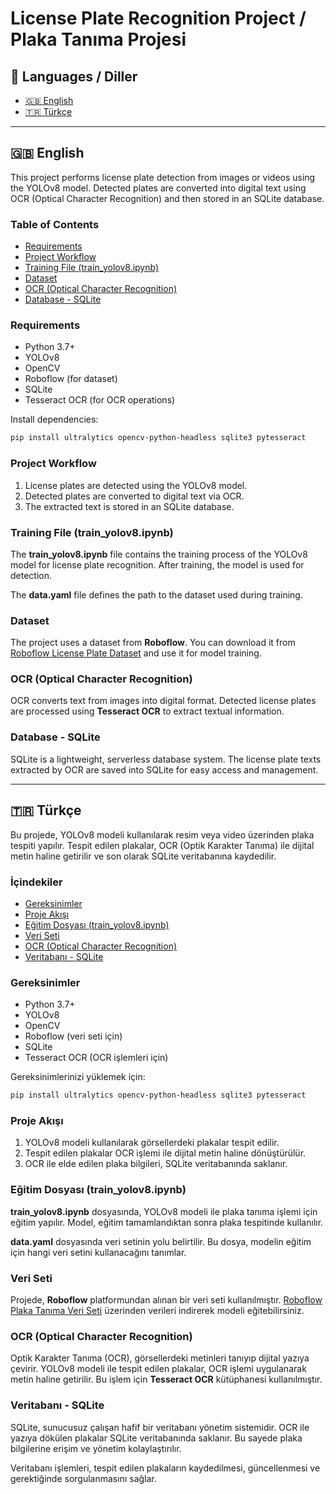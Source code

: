 
# License Plate Recognition Project / Plaka Tanıma Projesi

## 📌 Languages / Diller
- [🇬🇧 English](#english)
- [🇹🇷 Türkçe](#türkçe)

---

## 🇬🇧 English

This project performs license plate detection from images or videos using the YOLOv8 model. Detected plates are converted into digital text using OCR (Optical Character Recognition) and then stored in an SQLite database.

### Table of Contents

- [Requirements](#requirements)
- [Project Workflow](#project-workflow)
- [Training File (train_yolov8.ipynb)](#training-file-train_yolov8ipynb)
- [Dataset](#dataset)
- [OCR (Optical Character Recognition)](#ocr-optical-character-recognition)
- [Database - SQLite](#database---sqlite)

### Requirements

- Python 3.7+
- YOLOv8
- OpenCV
- Roboflow (for dataset)
- SQLite
- Tesseract OCR (for OCR operations)

Install dependencies:
```bash
pip install ultralytics opencv-python-headless sqlite3 pytesseract
```

### Project Workflow

1. License plates are detected using the YOLOv8 model.
2. Detected plates are converted to digital text via OCR.
3. The extracted text is stored in an SQLite database.

### Training File (train_yolov8.ipynb)

The **train_yolov8.ipynb** file contains the training process of the YOLOv8 model for license plate recognition. After training, the model is used for detection.

The **data.yaml** file defines the path to the dataset used during training.

### Dataset

The project uses a dataset from **Roboflow**. You can download it from [Roboflow License Plate Dataset](https://universe.roboflow.com/mochoye/license-plate-detector-ogxxg) and use it for model training.

### OCR (Optical Character Recognition)

OCR converts text from images into digital format. Detected license plates are processed using **Tesseract OCR** to extract textual information.

### Database - SQLite

SQLite is a lightweight, serverless database system. The license plate texts extracted by OCR are saved into SQLite for easy access and management.

---

## 🇹🇷 Türkçe

Bu projede, YOLOv8 modeli kullanılarak resim veya video üzerinden plaka tespiti yapılır. Tespit edilen plakalar, OCR (Optik Karakter Tanıma) ile dijital metin haline getirilir ve son olarak SQLite veritabanına kaydedilir.

### İçindekiler

- [Gereksinimler](#gereksinimler)
- [Proje Akışı](#proje-akışı)
- [Eğitim Dosyası (train_yolov8.ipynb)](#eğitim-dosyası-train_yolov8ipynb)
- [Veri Seti](#veri-seti)
- [OCR (Optical Character Recognition)](#ocr-optical-character-recognition)
- [Veritabanı - SQLite](#veritabanı---sqlite)

### Gereksinimler

- Python 3.7+
- YOLOv8
- OpenCV
- Roboflow (veri seti için)
- SQLite
- Tesseract OCR (OCR işlemleri için)

Gereksinimlerinizi yüklemek için:
```bash
pip install ultralytics opencv-python-headless sqlite3 pytesseract
```

### Proje Akışı

1. YOLOv8 modeli kullanılarak görsellerdeki plakalar tespit edilir.
2. Tespit edilen plakalar OCR işlemi ile dijital metin haline dönüştürülür.
3. OCR ile elde edilen plaka bilgileri, SQLite veritabanında saklanır.

### Eğitim Dosyası (train_yolov8.ipynb)

**train_yolov8.ipynb** dosyasında, YOLOv8 modeli ile plaka tanıma işlemi için eğitim yapılır. Model, eğitim tamamlandıktan sonra plaka tespitinde kullanılır. 

**data.yaml** dosyasında veri setinin yolu belirtilir. Bu dosya, modelin eğitim için hangi veri setini kullanacağını tanımlar.

### Veri Seti

Projede, **Roboflow** platformundan alınan bir veri seti kullanılmıştır. [Roboflow Plaka Tanıma Veri Seti](https://universe.roboflow.com/mochoye/license-plate-detector-ogxxg) üzerinden verileri indirerek modeli eğitebilirsiniz.

### OCR (Optical Character Recognition)

Optik Karakter Tanıma (OCR), görsellerdeki metinleri tanıyıp dijital yazıya çevirir. YOLOv8 modeli ile tespit edilen plakalar, OCR işlemi uygulanarak metin haline getirilir. Bu işlem için **Tesseract OCR** kütüphanesi kullanılmıştır.

### Veritabanı - SQLite

SQLite, sunucusuz çalışan hafif bir veritabanı yönetim sistemidir. OCR ile yazıya dökülen plakalar SQLite veritabanında saklanır. Bu sayede plaka bilgilerine erişim ve yönetim kolaylaştırılır.

Veritabanı işlemleri, tespit edilen plakaların kaydedilmesi, güncellenmesi ve gerektiğinde sorgulanmasını sağlar.
